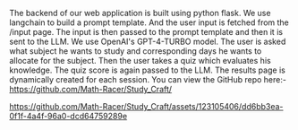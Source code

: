 The backend of our web application is built using python flask. We use langchain to build a prompt template. And the user input is fetched from the /input page. The input is then passed to the prompt template and then it is sent to the LLM. We use OpenAI's GPT-4-TURBO model. The user is asked what subject he wants to study and corresponding days he wants to allocate for the subject. Then the user takes a quiz which evaluates his knowledge. The quiz score is again passed to the LLM. The results page is dynamically created for each session. You can view the GitHub repo here:- https://github.com/Math-Racer/Study_Craft/



https://github.com/Math-Racer/Study_Craft/assets/123105406/dd6bb3ea-0f1f-4a4f-96a0-dcd64759289e


